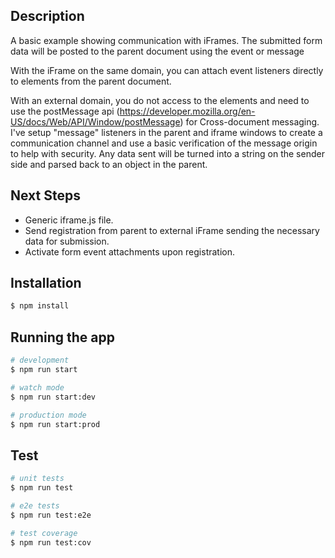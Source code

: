 

## Description

A basic example showing communication with iFrames. The submitted form data will be posted to the parent document using the event or message 

With the iFrame on the same domain, you can attach event listeners directly to elements from the parent document. 

With an external domain, you do not access to the elements and need to use the postMessage api (https://developer.mozilla.org/en-US/docs/Web/API/Window/postMessage) for Cross-document messaging. I've setup "message" listeners in the parent and iframe windows to create a communication channel and use a basic verification of the message origin to help with security. Any data sent will be turned into a string on the sender side and parsed back to an object in the parent. 

## Next Steps

- Generic iframe.js file.
- Send registration from parent to external iFrame sending the necessary data for submission.
- Activate form event attachments upon registration.


## Installation

```bash
$ npm install
```

## Running the app

```bash
# development
$ npm run start

# watch mode
$ npm run start:dev

# production mode
$ npm run start:prod
```

## Test

```bash
# unit tests
$ npm run test

# e2e tests
$ npm run test:e2e

# test coverage
$ npm run test:cov
```
